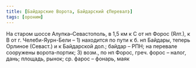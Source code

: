 ```yaml
---
title: [Байдарские Ворота, Байдарский ❮Перевал❯]
tags: [ороним]
---
```


На старом шоссе Алупка–Севастополь, в 1,5 км к С от нп Форос (Ялт.), к В от г.
Челеби-Яурн-Бели – 1) находится по пути к б. нп Байдары, теперь Орлиное
(Севаст.) и к Байдарской дол.; байдар – РПН; на перевале сооружены
ворота-портик; 3) возм., по нп Форос, греч. форос – налог, дань; площадь, рынок;
ср. фарос – фонарь, маяк
